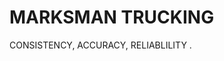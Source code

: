 <html>
<head>
<title>Marksman Trucking</title>
</head>
<body>

<h1>MARKSMAN TRUCKING </h1>
<p>CONSISTENCY, ACCURACY, RELIABLILITY .</p>

</body>
</html>

 
